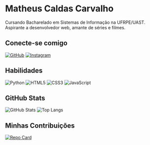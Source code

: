 # Matheus Caldas Carvalho

Cursando Bacharelado em Sistemas de Informação na UFRPE/UAST. Aspirante a desenvolvedor web, amante de séries e filmes.

## Conecte-se comigo

[![GitHub](https://img.shields.io/badge/GitHub-100000?style=for-the-badge&logo=github&logoColor=white)](https://github.com/matheuscarvalho16) [![Instagram](https://img.shields.io/badge/-Instagram-%23000?style=for-the-badge&logo=instagram&logoColor=white)](https://www.instagram.com/matheuscarvalho2015/)


## Habilidades

![Python](https://img.shields.io/badge/python-3670A0?style=for-the-badge&logo=python&logoColor=ffdd54) ![HTML5](https://img.shields.io/badge/HTML5-E34F26?style=for-the-badge&logo=html5&logoColor=white) ![CSS3](https://img.shields.io/badge/CSS3-1572B6?style=for-the-badge&logo=css3&logoColor=white) ![JavaScript](https://img.shields.io/badge/JavaScript-F7DF1E?style=for-the-badge&logo=javascript&logoColor=black) 


## GitHub Stats

![GitHub Stats](https://github-readme-stats.vercel.app/api?username=matheuscarvalho16&theme=transparent&bg_color=000&border_color=30A3DC&show_icons=true&icon_color=30A3DC&title_color=E94323&text_color=FFF)
![Top Langs](https://github-readme-stats-git-masterrstaa-rickstaa.vercel.app/api/top-langs/?username=matheuscarvalho16&bg_color=000&border_color=30A3DC&title_color=E94D5F&text_color=FFF)

## Minhas Contribuições

[![Repo Card](https://github-readme-stats.vercel.app/api/pin/?username=matheuscarvalho16&repo=locadora-sql&bg_color=000&border_color=30A3DC&show_icons=true&icon_color=30A3DC&title_color=E94D5F&text_color=FFF)](https://github.com/matheuscarvalho16/locadora-sql)